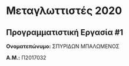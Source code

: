 # Μεταγλωττιστές 2020
## Προγραμματιστική Εργασία #1

**Ονοματεπώνυμο:** ΣΠΥΡΙΔΩΝ ΜΠΑΛΩΜΕΝΟΣ

**Α.Μ.:** Π2017032


